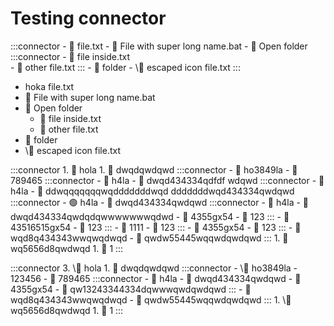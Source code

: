 # Testing connector

:::connector
    - 📄 file.txt
    - 📄 File with
        super long name.bat
    - 📂 Open folder
        :::connector
            - 📄 file inside.txt  
            - 📄 other file.txt
        :::
    - 📁 folder
    - \📃 escaped icon file.txt
:::


- hoka file.txt
- 📄 File with
    super long name.bat
- 📂 Open folder
    - 📄 file inside.txt  
    - 📄 other file.txt
- 📁 folder
- \📃 escaped icon file.txt


:::connector
    1. 📄 hola
    1. 📁 dwqdqwdqwd
        :::connector
            - 📂 ho3849la
            - 📂 789465
                :::connector
                    - 📄 h4la
                    - 📄 dwqd434334qdfdf
                        wdqwd
                        :::connector
                            - 📄 h4la
                            - 📄 ddwqqqqqqqwqdddddddwqd
                            dddddddwqd434334qwdqwd
                                :::connector
                                    - 🟢 h4la
                                    - 📄 dwqd434334qwdqwd
                                        :::connector
                                            - 📄 h4la
                                            - 📄 dwqd434334qwdqdqwwwwwwwqdwd
                                            - 📄 4355gx54
                                            - 📄 123
                                        :::
                                    - 📄 43516515gx54
                                    - 📄 123
                                :::
                            - 📄 1111
                            - 📄 123
                        :::
                    - 📄 4355gx54
                    - 📄 123
                :::
            - 📄 wqd8q434343wwqwqdwqd
            - 📄 qwdw55445wqqwdqwdqwd
        :::
    1. 📄 wq5656d8qwdwqd
    1. 📄 1
:::



:::connector
    3. \📄 hola
    1. 📁 dwqdqwdqwd
        :::connector
            - \📁 ho3849la
            - 123456
            - 📂 789465
                :::connector
                    - 📄 h4la
                    - 📄 dwqd434334qwdqwd
                    - 📄 4355gx54
                    - 📄 qw13243344334dqwwwqwdqwdqwd
                :::
            - 📄 wqd8q434343wwqwqdwqd
            - 📄 qwdw55445wqqwdqwdqwd
        :::
    1. \📄 wq5656d8qwdwqd
    1. 📄 1
:::
